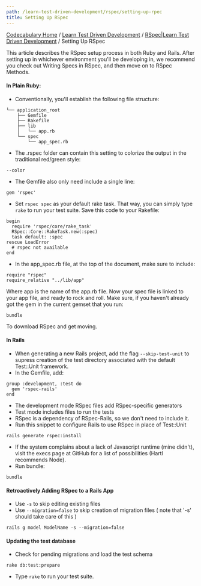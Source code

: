 ```yaml
---
path: /learn-test-driven-development/rspec/setting-up-rpec
title: Setting Up RSpec
---
```

[Codecabulary Home](/) / [Learn Test Driven Development](/learn-test-driven-development) / [RSpec|Learn Test Driven Development](/learn-test-driven-development/rspec) / Setting Up RSpec

<!-- ---title: Setting Up RSpec -->

This article describes the RSpec setup process in both Ruby and Rails. After setting up in whichever environment you'll be developing in, we recommend you check out Writing Specs in RSpec, and then move on to RSpec Methods.

#### In Plain Ruby:

* Conventionally, you'll establish the following file structure:

```
└── application_root
    ├── Gemfile
    ├── Rakefile
    ├── lib
    │   └── app.rb
    └── spec
        └── app_spec.rb
```

* The .rspec folder can contain this setting to colorize the output in the traditional red/green style:

```
--color
```

* The Gemfile also only need include a single line:

```
gem 'rspec'
```

* Set `rspec spec` as your default rake task. That way, you can simply type `rake` to run your test suite. Save this code to your Rakefile:

```
begin
  require 'rspec/core/rake_task'
  RSpec::Core::RakeTask.new(:spec)
  task default: :spec
rescue LoadError
  # rspec not available
end
```

* In the app_spec.rb file, at the top of the document, make sure to include:

```
require "rspec"
require_relative "../lib/app"
```

Where app is the name of the app.rb file. Now your spec file is linked to your app file, and ready to rock and roll. Make sure, if you haven't already got the gem in the current gemset that you run:

```
bundle
```

To download RSpec and get moving.

#### In Rails

* When generating a new Rails project, add the flag `--skip-test-unit` to supress creation of the test directory associated with the default Test::Unit framework.
* In the Gemfile, add:

```
group :development, :test do
  gem 'rspec-rails'
end
```

* The development mode RSpec files add RSpec-specific generators
* Test mode includes files to run the tests
* RSpec is a dependency of RSpec-Rails, so we don't need to include it.
* Run this snippet to configure Rails to use RSpec in place of Test::Unit

```
rails generate rspec:install
```

* If the system complains about a lack of Javascript runtime (mine didn't), visit the execs page at GitHub for a list of possibilities (Hartl recommends Node).
* Run bundle:

```
bundle
```

#### Retroactively Adding RSpec to a Rails App

* Use `-s` to skip editing existing files
* Use `--migration=false` to skip creation of migration files ( note that '-s' should take care of this )

```
rails g model ModelName -s --migration=false
```

#### Updating the test database

* Check for pending migrations and load the test schema

```
rake db:test:prepare
```

* Type `rake` to run your test suite.
